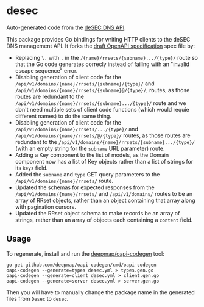 # desec

Auto-generated code from the [deSEC DNS API](https://desec.readthedocs.io/en/latest/index.html).

This package provides Go bindings for writing HTTP clients to the deSEC DNS management API. It forks the [draft OpenAPI specification](https://github.com/desec-io/desec-stack/issues/359#issuecomment-865365725) spec file by:
- Replacing `\.` with `.` in the `/{name}/rrsets/{subname}.../{type}/` route so that the Go code generates correcly instead of failing with an "invalid escape sequence" error.
- Disabling generation of client code for the `/api/v1/domains/{name}/rrsets/{subname}/{type}/` and `/api/v1/domains/{name}/rrsets/{subname}@/{type}/`, routes, as those routes are redundant to the `/api/v1/domains/{name}/rrsets/{subname}.../{type}/` route and we don't need multiple sets of client code functions (which would requie different names) to do the same thing.
- Disabling generation of client code for the `/api/v1/domains/{name}/rrsets/.../{type}/` and `/api/v1/domains/{name}/rrsets/@/{type}/` routes, as those routes are redundant to the `/api/v1/domains/{name}/rrsets/{subname}.../{type}/` (with an empty string for the `subname` URL parameter) route.
- Adding a Key component to the list of models, as the Domain component now has a list of Key objects rather than a list of strings for its `keys` field.
- Added the `subname` and `type` GET query parameters to the `/api/v1/domains/{name}/rrsets/` route.
- Updated the schemas for expected responses from the `/api/v1/domains/{name}/rrsets/` and `/api/v1/domains/` routes to be an array of RRset objects, rather than an object containing that array along with pagination cursors.
- Updated the RRset object schema to make records be an array of strings, rather than an array of objects each containing a `content` field.

## Usage

To regenerate, install and run the [deepmap/oapi-codegen](github.com/deepmap/oapi-codegen) tool:
```
go get github.com/deepmap/oapi-codegen/cmd/oapi-codegen
oapi-codegen --generate=types desec.yml > types.gen.go
oapi-codegen --generate=client desec.yml > client.gen.go
oapi-codegen --generate=server desec.yml > server.gen.go
```
Then you will have to manually change the package name in the generated files from `Desec` to `desec`.
